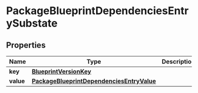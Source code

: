 

# PackageBlueprintDependenciesEntrySubstate


## Properties

| Name | Type | Description | Notes |
|------------ | ------------- | ------------- | -------------|
|**key** | [**BlueprintVersionKey**](BlueprintVersionKey.md) |  |  |
|**value** | [**PackageBlueprintDependenciesEntryValue**](PackageBlueprintDependenciesEntryValue.md) |  |  |



